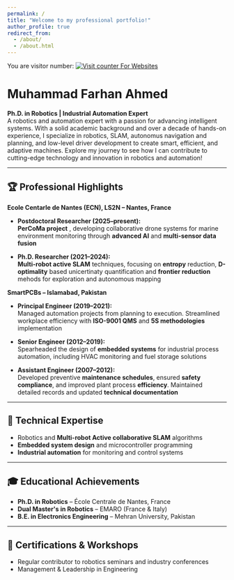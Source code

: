 ```yaml
---
permalink: /
title: "Welcome to my professional portfolio!"
author_profile: true
redirect_from: 
  - /about/
  - /about.html
---
```


<!-- hitwebcounter Code START -->
<p>You are visitor number:  
<a href="https://www.hitwebcounter.com" target="_blank">
<img src="https://hitwebcounter.com/counter/counter.php?page=20895194&style=0010&nbdigits=5&type=page&initCount=0" title="Counter Widget" alt="Visit counter For Websites" border="0" />
</a></p>            


# Muhammad Farhan Ahmed  
**Ph.D. in Robotics | Industrial Automation Expert**  
  A robotics and automation expert with a passion for advancing intelligent systems. With a solid academic background and over a decade of hands-on experience, I specialize in robotics, SLAM, autonomus navigation and planning, and low-level driver development to create smart, efficient, and adaptive machines. Explore my journey to see how I can contribute to cutting-edge technology and innovation in robotics and automation!  

---

## 🏆 **Professional Highlights**

**Ecole Centarle de Nantes (ECN), LS2N – Nantes, France**
- **Postdoctoral Researcher (2025–present):**  
  **PerCoMa project** , developing collaborative drone systems for marine environment monitoring through **advanced AI**  and **multi-sensor data fusion**   

- **Ph.D. Researcher (2021–2024):**  
  **Multi-robot active SLAM** techniques, focusing on **entropy** reduction, **D-optimality** based unicertinaty quantification and **frontier reduction** mehods for exploration and autonomous mapping  

**SmartPCBs – Islamabad, Pakistan**

- **Principal Engineer (2019–2021):**  
  Managed automation projects from planning to execution. Streamlined workplace efficiency with **ISO-9001 QMS** and **5S methodologies** implementation

- **Senior Engineer (2012–2019):**  
  Spearheaded the design of **embedded systems** for industrial process automation, including HVAC monitoring and fuel storage solutions

- **Assistant Engineer (2007–2012):**  
  Developed preventive **maintenance schedules**, ensured **safety compliance**, and improved plant process **efficiency**. Maintained detailed records and updated **technical documentation**

---

## 🔧 **Technical Expertise**
- Robotics and **Multi-robot Active collaborative SLAM** algorithms 
- **Embedded system design** and microcontroller programming
- **Industrial automation** for monitoring and control systems 

---

## 🎓 **Educational Achievements**
- **Ph.D. in Robotics** – École Centrale de Nantes, France
- **Dual Master's in Robotics** – EMARO (France & Italy)  
- **B.E. in Electronics Engineering** – Mehran University, Pakistan

---

## 📜 **Certifications & Workshops**

- Regular contributor to robotics seminars and industry conferences 
- Management & Leadership in Engineering



